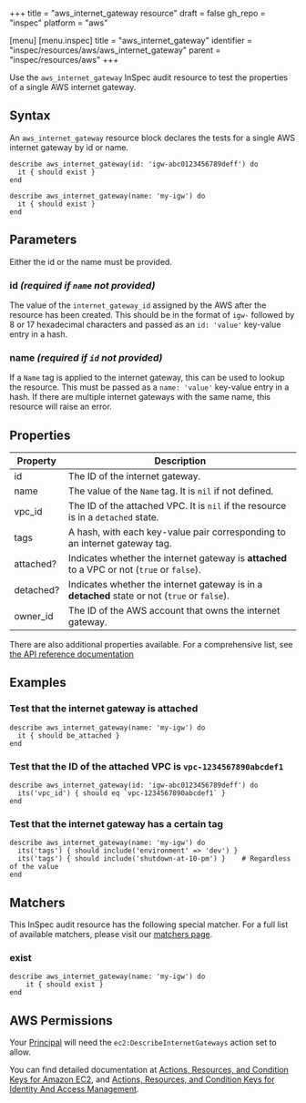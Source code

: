 +++
title = "aws_internet_gateway resource"
draft = false
gh_repo = "inspec"
platform = "aws"

[menu]
  [menu.inspec]
    title = "aws_internet_gateway"
    identifier = "inspec/resources/aws/aws_internet_gateway"
    parent = "inspec/resources/aws"
+++

Use the `aws_internet_gateway` InSpec audit resource to test the properties of a single AWS internet gateway.

## Syntax

An `aws_internet_gateway` resource block declares the tests for a single AWS internet gateway by id or name.

    describe aws_internet_gateway(id: 'igw-abc0123456789deff') do
      it { should exist }
    end

    describe aws_internet_gateway(name: 'my-igw') do
      it { should exist }
    end

## Parameters

Either the id or the name must be provided.

### id _(required if `name` not provided)_

The value of the `internet_gateway_id` assigned by the AWS after the resource has been created.
This should be in the format of `igw-` followed by 8 or 17 hexadecimal characters and passed as an `id: 'value'` key-value entry in a hash.

### name _(required if `id` not provided)_

If a `Name` tag is applied to the internet gateway, this can be used to lookup the resource.
This must be passed as a `name: 'value'` key-value entry in a hash.
If there are multiple internet gateways with the same name, this resource will raise an error.

## Properties

| Property  | Description                                                                                   |
| --------- | --------------------------------------------------------------------------------------------- |
| id        | The ID of the internet gateway.                                                               |
| name      | The value of the `Name` tag. It is `nil` if not defined.                                      |
| vpc_id    | The ID of the attached VPC. It is `nil` if the resource is in a `detached` state.             |
| tags      | A hash, with each key-value pair corresponding to an internet gateway tag.                    |
| attached? | Indicates whether the internet gateway is **attached** to a VPC or not (`true` or `false`).   |
| detached? | Indicates whether the internet gateway is in a **detached** state or not (`true` or `false`). |
| owner_id  | The ID of the AWS account that owns the internet gateway.                                     |

There are also additional properties available. For a comprehensive list, see [the API reference documentation](https://docs.aws.amazon.com/AWSEC2/latest/APIReference/API_InternetGateway.html)

## Examples

### Test that the internet gateway is attached

    describe aws_internet_gateway(name: 'my-igw') do
      it { should be_attached }
    end

### Test that the ID of the attached VPC is `vpc-1234567890abcdef1`

    describe aws_internet_gateway(id: 'igw-abc0123456789deff') do
      its('vpc_id') { should eq `vpc-1234567890abcdef1` }
    end

### Test that the internet gateway has a certain tag

    describe aws_internet_gateway(name: 'my-igw') do
      its('tags') { should include('environment' => 'dev') }
      its('tags') { should include('shutdown-at-10-pm') }    # Regardless of the value
    end

## Matchers

This InSpec audit resource has the following special matcher. For a full list of available matchers, please visit our [matchers page](/inspec/matchers/).

### exist

    describe aws_internet_gateway(name: 'my-igw') do
        it { should exist }
    end

## AWS Permissions

Your [Principal](https://docs.aws.amazon.com/IAM/latest/UserGuide/intro-structure.html#intro-structure-principal) will need the `ec2:DescribeInternetGateways` action set to allow.

You can find detailed documentation at [Actions, Resources, and Condition Keys for Amazon EC2](https://docs.aws.amazon.com/IAM/latest/UserGuide/list_amazonec2.html), and [Actions, Resources, and Condition Keys for Identity And Access Management](https://docs.aws.amazon.com/IAM/latest/UserGuide/list_identityandaccessmanagement.html).
